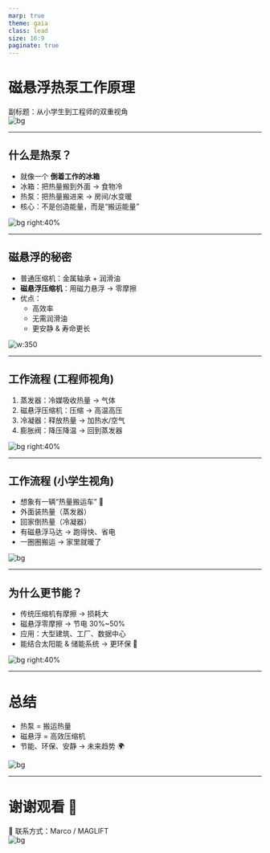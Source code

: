 ```yaml
---
marp: true
theme: gaia
class: lead
size: 16:9
paginate: true
---
```


# 磁悬浮热泵工作原理
副标题：从小学生到工程师的双重视角  
![bg](https://images.unsplash.com/photo-1509395176047-4a66953fd231)

---

## 什么是热泵？
- 就像一个 **倒着工作的冰箱**  
- 冰箱：把热量搬到外面 → 食物冷  
- 热泵：把热量搬进来 → 房间/水变暖  
- 核心：不是创造能量，而是“搬运能量”  

![bg right:40%](https://images.unsplash.com/photo-1581093448791-9d1d5e4d3b3c)

---

## 磁悬浮的秘密
<div class="cols">
<div>

- 普通压缩机：金属轴承 + 润滑油  
- **磁悬浮压缩机**：用磁力悬浮 → 零摩擦  
- 优点：  
  - 高效率  
  - 无需润滑油  
  - 更安静 & 寿命更长  

</div>
<div>

![w:350](https://images.unsplash.com/photo-1581092334706-2fe3c7b98cb6)

</div>
</div>

---

## 工作流程 (工程师视角)
1. 蒸发器：冷媒吸收热量 → 气体  
2. 磁悬浮压缩机：压缩 → 高温高压  
3. 冷凝器：释放热量 → 加热水/空气  
4. 膨胀阀：降压降温 → 回到蒸发器  

![bg right:40%](https://images.unsplash.com/photo-1597009511193-5d7db9d92b3c)

---

## 工作流程 (小学生视角)
- 想象有一辆“热量搬运车” 🚚  
- 外面装热量（蒸发器）  
- 回家倒热量（冷凝器）  
- 有磁悬浮马达 → 跑得快、省电  
- 一圈圈搬运 → 家里就暖了  

![bg](https://images.unsplash.com/photo-1529070538774-1843cb3265df)

---

## 为什么更节能？
- 传统压缩机有摩擦 → 损耗大  
- 磁悬浮零摩擦 → 节电 30%~50%  
- 应用：大型建筑、工厂、数据中心  
- 能结合太阳能 & 储能系统 → 更环保 🌱  

![bg right:40%](https://images.unsplash.com/photo-1617093727343-5e65ad40c7c0)

---

# 总结
- 热泵 = 搬运热量  
- 磁悬浮 = 高效压缩机  
- 节能、环保、安静 → 未来趋势 🌍  

![bg](https://images.unsplash.com/photo-1549921296-3a14f4d5f46c)

---

# 谢谢观看 🙏
🔗 联系方式：Marco / MAGLIFT  
![bg](https://images.unsplash.com/photo-1509395176047-4a66953fd231)
